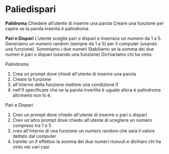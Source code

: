 Paliedispari
===
**Palidroma**
Chiedere all’utente di inserire una parola
Creare una funzione per capire se la parola inserita è palindroma

**Pari e Dispari**
L’utente sceglie pari o dispari e inserisce un numero da 1 a 5.
Generiamo un numero random (sempre da 1 a 5) per il computer (usando una funzione).
Sommiamo i due numeri
Stabiliamo se la somma dei due numeri è pari o dispari (usando una funzione)
Dichiariamo chi ha vinto.

<!-- ragionamento -->
Palindroma 
1. Crea un prompt dove chiedi all'utente di inserire una parola
2. Creare la funzione 
3. all'interno della funzione mettere una condizione if 
4. nell'if specificare che se la parola invertita è uguale allora è palindroma
altrimenti non lo è.

Pari e Dispari
1. Creo un prompt dove chiedo all'utente di inserire o pari o dispari
2. Creo un'altro prompt dove chiedo all'utente di scegliere un numero compreso tra 1 e 5
3. creo all'interno di una funzione un numero random che sarà il valore dettato dal computer
4. tramite un if effettuo la somma dei due numeri ricevuti e dichiaro chi ha vinto nei vari casi
